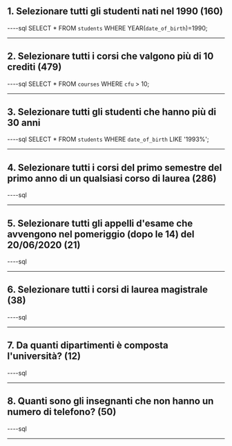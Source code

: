 ## 1. Selezionare tutti gli studenti nati nel 1990 (160)

----sql
SELECT \*
FROM `students`
WHERE
YEAR(`date_of_birth`)=1990;

---

## 2. Selezionare tutti i corsi che valgono più di 10 crediti (479)

----sql
SELECT \*
FROM `courses`
WHERE `cfu` > 10;

---

## 3. Selezionare tutti gli studenti che hanno più di 30 anni

----sql
SELECT \*
FROM `students`
WHERE `date_of_birth`
LIKE '1993%';

---

## 4. Selezionare tutti i corsi del primo semestre del primo anno di un qualsiasi corso di laurea (286)

----sql

---

## 5. Selezionare tutti gli appelli d'esame che avvengono nel pomeriggio (dopo le 14) del 20/06/2020 (21)

----sql

---

## 6. Selezionare tutti i corsi di laurea magistrale (38)

----sql

---

## 7. Da quanti dipartimenti è composta l'università? (12)

----sql

---

## 8. Quanti sono gli insegnanti che non hanno un numero di telefono? (50)

----sql

---
